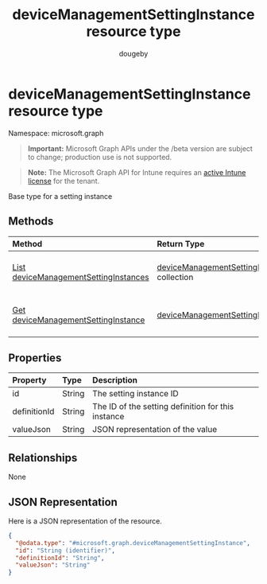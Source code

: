 ﻿---
title: "deviceManagementSettingInstance resource type"
description: "Base type for a setting instance"
author: "dougeby"
localization_priority: Normal
ms.prod: "intune"
doc_type: resourcePageType
---

# deviceManagementSettingInstance resource type

Namespace: microsoft.graph

> **Important:** Microsoft Graph APIs under the /beta version are subject to change; production use is not supported.

> **Note:** The Microsoft Graph API for Intune requires an [active Intune license](https://go.microsoft.com/fwlink/?linkid=839381) for the tenant.

Base type for a setting instance

## Methods

| Method                                                                                                      | Return Type                                                                                                       | Description                                                                                                                                              |
| :---------------------------------------------------------------------------------------------------------- | :---------------------------------------------------------------------------------------------------------------- | :------------------------------------------------------------------------------------------------------------------------------------------------------- |
| [List deviceManagementSettingInstances](../api/intune-deviceintent-devicemanagementsettinginstance-list.md) | [deviceManagementSettingInstance](../resources/intune-deviceintent-devicemanagementsettinginstance.md) collection | List properties and relationships of the [deviceManagementSettingInstance](../resources/intune-deviceintent-devicemanagementsettinginstance.md) objects. |
| [Get deviceManagementSettingInstance](../api/intune-deviceintent-devicemanagementsettinginstance-get.md)    | [deviceManagementSettingInstance](../resources/intune-deviceintent-devicemanagementsettinginstance.md)            | Read properties and relationships of the [deviceManagementSettingInstance](../resources/intune-deviceintent-devicemanagementsettinginstance.md) object.  |

## Properties

| Property     | Type   | Description                                        |
| :----------- | :----- | :------------------------------------------------- |
| id           | String | The setting instance ID                            |
| definitionId | String | The ID of the setting definition for this instance |
| valueJson    | String | JSON representation of the value                   |

## Relationships

None

## JSON Representation

Here is a JSON representation of the resource.

<!-- {
  "blockType": "resource",
  "keyProperty": "id",
  "@odata.type": "microsoft.graph.deviceManagementSettingInstance"
}
-->

```json
{
  "@odata.type": "#microsoft.graph.deviceManagementSettingInstance",
  "id": "String (identifier)",
  "definitionId": "String",
  "valueJson": "String"
}
```
